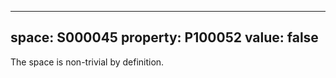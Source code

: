  ---
  space: S000045
  property: P100052
  value: false
  ---
  
  The space is non-trivial by definition.
